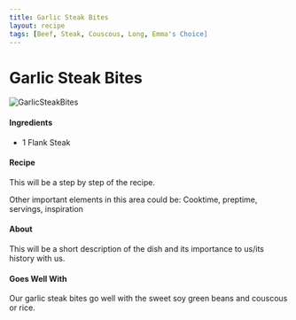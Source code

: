 ```yaml
---
title: Garlic Steak Bites
layout: recipe
tags: [Beef, Steak, Couscous, Long, Emma's Choice]
---
```

<html>
  <body class="recipeBody">
    <h1 text-align="center">Garlic Steak Bites</h1>
    <img class="recipePic" src="{{ site.url }}/{{ site.baseurl }}/assets/img/GarlicSteakBitesSweetSoyGreenBeans.jpeg" alt="GarlicSteakBites">
    <div>
      <h4>Ingredients</h4>
      <ul>
        <li>1 Flank Steak</li>
      </ul>
    </div>
    <div>
      <h4>Recipe</h4>
      <p>This will be a step by step of the recipe.</p>
    </div>
    <div>
      <p>Other important elements in this area could be: Cooktime, preptime, servings, inspiration</p>
    </div>
    <div>
      <h4>About</h4>
      <p>This will be a short description of the dish and its importance to us/its history with us.</p>
      <h4>Goes Well With</h4>
      <p>Our garlic steak bites go well with the sweet soy green beans and couscous or rice.</p>
    </div>
  </body>
</html>

